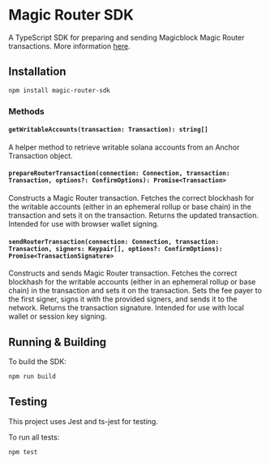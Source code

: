 # Magic Router SDK

A TypeScript SDK for preparing and sending Magicblock Magic Router transactions. More information [here](https://docs.magicblock.gg/pages/get-started/introduction/smart-router).

## Installation

```bash
npm install magic-router-sdk
```

### Methods

#### `getWritableAccounts(transaction: Transaction): string[]`

A helper method to retrieve writable solana accounts from an Anchor Transaction object.

#### `prepareRouterTransaction(connection: Connection, transaction: Transaction, options?: ConfirmOptions): Promise<Transaction>`

Constructs a Magic Router transaction. Fetches the correct blockhash for the writable accounts (either in an ephemeral rollup or base chain) in the 
transaction and sets it on the transaction. Returns the updated transaction. Intended for use with browser wallet signing.

#### `sendRouterTransaction(connection: Connection, transaction: Transaction, signers: Keypair[], options?: ConfirmOptions): Promise<TransactionSignature>`

Constructs and sends Magic Router transaction. Fetches the correct blockhash for the writable accounts (either in an ephemeral rollup or base chain) 
in the transaction and sets it on the transaction. Sets the fee payer to the first signer, signs it with the provided signers, and sends it to the network. Returns the transaction signature.
Intended for use with local wallet or session key signing.

## Running & Building

To build the SDK:

```bash
npm run build
```

## Testing

This project uses Jest and ts-jest for testing.

To run all tests:

```bash
npm test
```
